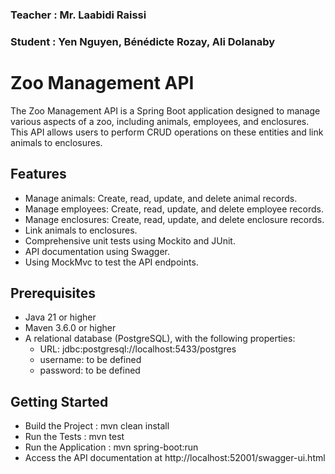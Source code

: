 ### Teacher : Mr. Laabidi Raissi
### Student : Yen Nguyen, Bénédicte Rozay, Ali Dolanaby
# Zoo Management API


The Zoo Management API is a Spring Boot application designed to manage various aspects of a zoo, including animals, employees, and enclosures. This API allows users to perform CRUD operations on these entities and link animals to enclosures.

## Features

- Manage animals: Create, read, update, and delete animal records.
- Manage employees: Create, read, update, and delete employee records.
- Manage enclosures: Create, read, update, and delete enclosure records.
- Link animals to enclosures.
- Comprehensive unit tests using Mockito and JUnit.
- API documentation using Swagger.
- Using MockMvc to test the API endpoints.

## Prerequisites

- Java 21 or higher
- Maven 3.6.0 or higher
- A relational database (PostgreSQL), with the following properties:
  - URL: jdbc:postgresql://localhost:5433/postgres
  - username: to be defined
  - password: to be defined


## Getting Started
- Build the Project : mvn clean install
- Run the Tests : mvn test
- Run the Application : mvn spring-boot:run
- Access the API documentation at http://localhost:52001/swagger-ui.html
